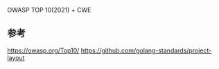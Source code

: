 OWASP TOP 10(2021) + CWE

## 参考

https://owasp.org/Top10/
https://github.com/golang-standards/project-layout
